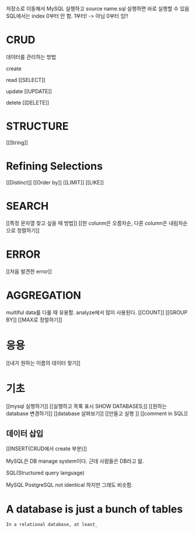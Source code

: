 저장소로 이동해서 MySQL 실행하고 source name.sql 실행하면 바로 실행할 수 있음
SQL에서는 index 0부터 안 함. 1부터! -> 아님 0부터 임!!
# CRUD

데이터를 관리하는 방법

create

read
[[SELECT]]

update
[[UPDATE]]

delete
[[DELETE]]
# STRUCTURE
[[String]]

# Refining Selections
[[Distinct]]
[[Order by]]
[[LIMIT]]
[[LIKE]]
# SEARCH
[[특정 문자열 찾고 싶을 때 방법]]
[[한 colunm은 오름차순, 다른 column은 내림차순으로 정렬하기]]
# ERROR
[[처음 발견한 error]]

# AGGREGATION
multiful data를 다룰 때 유용함.
analyze에서 많이 사용된다.
[[COUNT]]
[[GROUP BY]]
[[MAX로 정렬하기]]


# 응용
[[내가 원하는 이름의 데이터 찾기]]

# 기초
[[mysql 실행하기]]
[[실행하고 목록 표시 SHOW DATABASES;]]
[[원하는 database 변경하기]]
[[database 살펴보기]]
[[만들고 실행 ]]
[[comment in SQL]]

## 데이터 삽입
[[INSERT(CRUD에서 create 부분)]]




MySQL은 DB manage system이다.
근데 사람들은 DB라고 앎.

SQL(Structured query language)



MySQL PostgreSQL
not identical 하지만 그래도 비슷함.

# A database is just a bunch of tables

`In a relational database, at least_`